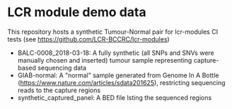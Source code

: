 # LCR module demo data

This repository hosts a synthetic Tumour-Normal pair for lcr-modules CI tests (see https://github.com/LCR-BCCRC/lcr-modules)

- BALC-0008_2018-03-18: A fully synthetic (all SNPs and SNVs were manually chosen and inserted) tumour sample representing capture-based sequencing data
- GIAB-normal: A "normal" sample generated from Genome In A Bottle (https://www.nature.com/articles/sdata201625), restricting sequencing reads to the capture regions
- synthetic_captured_panel: A BED file lsting the sequenced regions

